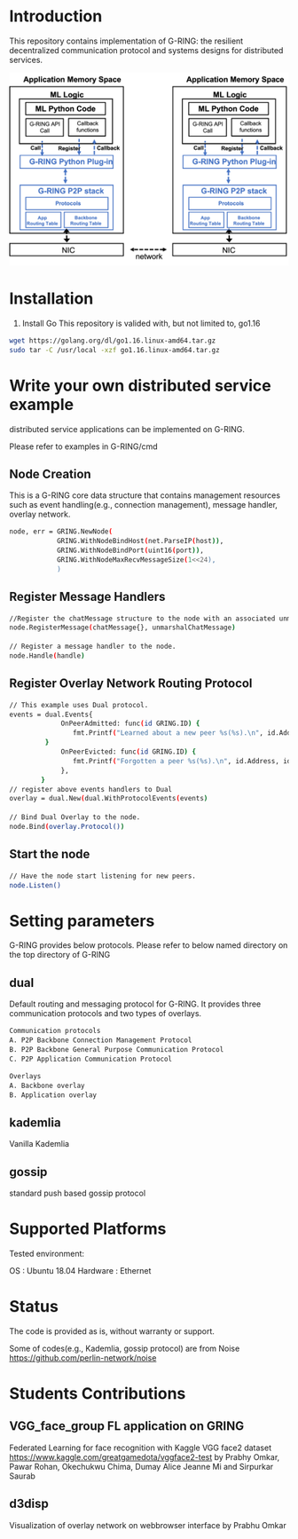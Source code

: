# Introduction

This repository contains implementation of G-RING: the resilient decentralized communication protocol and systems designs for distributed services.

![](asset/arch.png)

# Installation

1. Install Go
This repository is valided with, but not limited to, go1.16
```bash
wget https://golang.org/dl/go1.16.linux-amd64.tar.gz
sudo tar -C /usr/local -xzf go1.16.linux-amd64.tar.gz
```

# Write your own distributed service example
distributed service applications can be implemented on G-RING.

Please refer to examples in G-RING/cmd

## Node Creation
This is a G-RING core data structure that contains management resources such as event handling(e.g., connection management), message handler, overlay network.
```bash
node, err = GRING.NewNode(
            GRING.WithNodeBindHost(net.ParseIP(host)),
            GRING.WithNodeBindPort(uint16(port)),
            GRING.WithNodeMaxRecvMessageSize(1<<24),
            )
```

## Register Message Handlers
```bash
//Register the chatMessage structure to the node with an associated unmarshal function.
node.RegisterMessage(chatMessage{}, unmarshalChatMessage)

// Register a message handler to the node.
node.Handle(handle)
```

## Register Overlay Network Routing Protocol
```bash
// This example uses Dual protocol.
events = dual.Events{
             OnPeerAdmitted: func(id GRING.ID) {
                fmt.Printf("Learned about a new peer %s(%s).\n", id.Address, id.ID.String()[:printedLength])
	     }
             OnPeerEvicted: func(id GRING.ID) {
                fmt.Printf("Forgotten a peer %s(%s).\n", id.Address, id.ID.String()[:printedLength])
             },
        }
// register above events handlers to Dual 
overlay = dual.New(dual.WithProtocolEvents(events)

// Bind Dual Overlay to the node.
node.Bind(overlay.Protocol())
```
## Start the node
```bash
// Have the node start listening for new peers.
node.Listen()
```

# Setting parameters
G-RING provides below protocols. Please refer to below named directory on the top directory of G-RING

## dual
Default routing and messaging protocol for G-RING. 
It provides three communication protocols and two types of overlays.

```bash
Communication protocols
A. P2P Backbone Connection Management Protocol
B. P2P Backbone General Purpose Communication Protocol 
C. P2P Application Communication Protocol
```
```bash
Overlays
A. Backbone overlay
B. Application overlay
```
## kademlia
Vanilla Kademlia 

## gossip
standard push based gossip protocol


# Supported Platforms

Tested environment:

OS : Ubuntu 18.04
Hardware : Ethernet


# Status
The code is provided as is, without warranty or support.

Some of codes(e.g., Kademlia, gossip protocol) are from Noise
https://github.com/perlin-network/noise


# Students Contributions

## VGG_face_group FL application on GRING
Federated Learning for face recognition with Kaggle VGG face2 dataset
https://www.kaggle.com/greatgamedota/vggface2-test
by Prabhy Omkar, Pawar Rohan, Okechukwu Chima, Dumay Alice Jeanne Mi and Sirpurkar Saurab

## d3disp
Visualization of overlay network on webbrowser interface
by Prabhu Omkar

